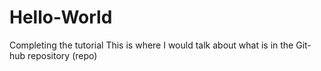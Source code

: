 # Hello-World
Completing the tutorial
This is where I would talk about what is in the Git-hub repository (repo)
